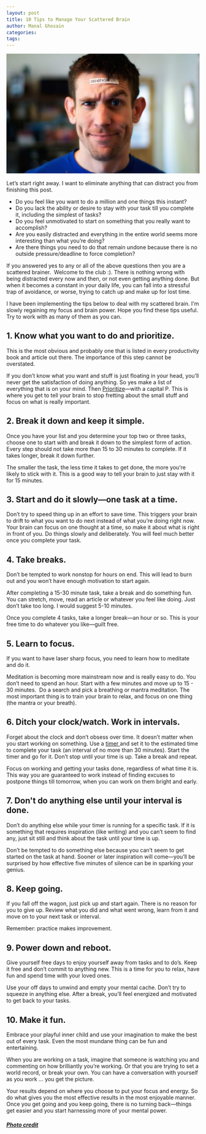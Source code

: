 ```yaml
---
layout: post
title: 10 Tips to Manage Your Scattered Brain
author: Manal Ghosain
categories:
tags:
---
```


![Scattered brain](/images/scattered.jpg)

Let’s start right away. I want to eliminate anything that can distract you from finishing this post. 

  * Do you feel like you want to do a million and one things this instant?
  * Do you lack the ability or desire to stay with your task till you complete it, including the simplest of tasks?
  * Do you feel unmotivated to start on something that you really want to accomplish?
  * Are you easily distracted and everything in the entire world seems more interesting than what you’re doing?
  * Are there things you need to do that remain undone because there is no outside pressure/deadline to force completion?

If you answered yes to any or all of the above questions then you are a scattered brainer.  Welcome to the club :). There is nothing wrong with being distracted every now and then, or not even getting anything done. But when it becomes a constant in your daily life, you can fall into a stressful trap of avoidance, or worse, trying to catch up and make up for lost time. 

I have been implementing the tips below to deal with my scattered brain. I'm slowly regaining my focus and brain power. Hope you find these tips useful. Try to work with as many of them as you can. 

## 1. Know what you want to do and prioritize.

This is the most obvious and probably one that is listed in every productivity book and article out there. The importance of this step cannot be overstated. 

If you don’t know what you want and stuff is just floating in your head, you’ll never get the satisfaction of doing anything. So yes make a list of everything that is on your mind. Then [Prioritize](/two-simple-tools-to-set-your-priorities-straight/)—with a capital P. This is where you get to tell your brain to stop fretting about the small stuff and focus on what is really important. 

## 2. Break it down and keep it simple.

Once you have your list and you determine your top two or three tasks, choose one to start with and break it down to the simplest form of action. Every step should not take more than 15 to 30 minutes to complete. If it takes longer, break it down further. 

The smaller the task, the less time it takes to get done, the more you’re likely to stick with it. This is a good way to tell your brain to just stay with it for 15 minutes. 

## 3. Start and do it slowly—one task at a time.

Don’t try to speed thing up in an effort to save time. This triggers your brain to drift to what you want to do next instead of what you’re doing right now.  Your brain can focus on one thought at a time, so make it about what is right in front of you. Do things slowly and deliberately. You will feel much better once you complete your task. 

## 4. Take breaks.

Don’t be tempted to work nonstop for hours on end. This will lead to burn out and you won’t have enough motivation to start again. 

After completing a 15-30 minute task, take a break and do something fun. You can stretch, move, read an article or whatever you feel like doing. Just don’t take too long. I would suggest 5-10 minutes. 

Once you complete 4 tasks, take a longer break—an hour or so. This is your free time to do whatever you like—guilt free. 

## 5. Learn to focus.

If you want to have laser sharp focus, you need to learn how to meditate and do it. 

Meditation is becoming more mainstream now and is really easy to do. You don’t need to spend an hour. Start with a few minutes and move up to 15 - 30 minutes.  Do a search and pick a breathing or mantra meditation. The most important thing is to train your brain to relax, and focus on one thing (the mantra or your breath). 

## 6. Ditch your clock/watch. Work in intervals.

Forget about the clock and don’t obsess over time. It doesn’t matter when you start working on something. Use a [timer ](http://www.online-stopwatch.com/)and set it to the estimated time to complete your task (an interval of no more than 30 minutes). Start the timer and go for it. Don’t stop until your time is up. Take a break and repeat. 

Focus on working and getting your tasks done, regardless of what time it is. This way you are guaranteed to work instead of finding excuses to postpone things till tomorrow, when you can work on them bright and early. 

## 7. Don't do anything else until your interval is done.

Don’t do anything else while your timer is running for a specific task. If it is something that requires inspiration (like writing) and you can’t seem to find any, just sit still and think about the task until your time is up. 

Don’t be tempted to do something else because you can’t seem to get started on the task at hand. Sooner or later inspiration will come—you’ll be surprised by how effective five minutes of silence can be in sparking your genius. 

## 8. Keep going.

If you fall off the wagon, just pick up and start again. There is no reason for you to give up. Review what you did and what went wrong, learn from it and move on to your next task or interval. 

Remember: practice makes improvement. 

## 9. Power down and reboot.

Give yourself free days to enjoy yourself away from tasks and to do’s. Keep it free and don’t commit to anything new. This is a time for you to relax, have fun and spend time with your loved ones. 

Use your off days to unwind and empty your mental cache. Don’t try to squeeze in anything else. After a break, you’ll feel energized and motivated to get back to your tasks. 

## 10. Make it fun.

Embrace your playful inner child and use your imagination to make the best out of every task. Even the most mundane thing can be fun and entertaining. 

When you are working on a task, imagine that someone is watching you and commenting on how brilliantly you’re working. Or that you are trying to set a world record, or break your own. You can have a conversation with yourself as you work … you get the picture. 

Your results depend on where you choose to put your focus and energy. So do what gives you the most effective results in the most enjoyable manner. Once you get going and you keep going, there is no turning back—things get easier and you start harnessing more of your mental power. 

##### [Photo credit](http://www.flickr.com/photos/carbonnyc/496721450/)
